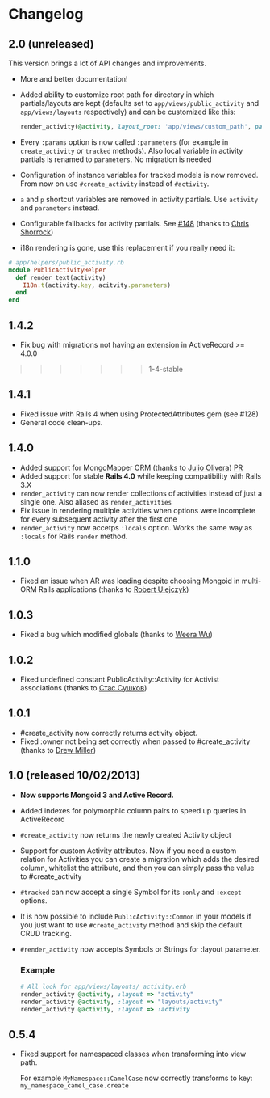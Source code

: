 # Changelog

## 2.0 (unreleased)

This version brings a lot of API changes and improvements.

* More and better documentation!
* Added ability to customize root path for directory in which partials/layouts are kept (defaults set to `app/views/public_activity` and `app/views/layouts` respectively) and can be customized like this:

  ```ruby
  render_activity(@activity, layout_root: 'app/views/custom_path', partial_path: 'app/views/left_nav/public_activity')
  ```

* Every `:params` option is now called `:parameters` (for example in `create_activity` or `tracked` methods). Also local variable in activity partials is renamed to `parameters`. No migration is needed
* Configuration of instance variables for tracked models is now removed. From now on use `#create_activity` instead of `#activity`.
* `a` and `p` shortcut variables are removed in activity partials. Use `activity` and `parameters` instead.

* Configurable fallbacks for activity partials. See [#148](https://github.com/pokonski/public_activity/pull/148) (thanks to [Chris Shorrock](https://github.com/shorrockin))

* i18n rendering is gone, use this replacement if you really need it:

```rb
# app/helpers/public_activity.rb
module PublicActivityHelper
  def render_text(activity)
    I18n.t(activity.key, acitvity.parameters)
  end
end
```

## 1.4.2

* Fix bug with migrations not having an extension in ActiveRecord >= 4.0.0
>>>>>>> 1-4-stable

## 1.4.1

* Fixed issue with Rails 4 when using ProtectedAttributes gem (see #128)
* General code clean-ups.

## 1.4.0

* Added support for MongoMapper ORM (thanks to [Julio Olivera](https://github.com/julioolvr)) [PR](https://github.com/pokonski/public_activity/pull/101)
* Added support for stable **Rails 4.0** while keeping compatibility with Rails 3.X
* `render_activity` can now render collections of activities instead of just a single one. Also aliased as `render_activities`
* Fix issue in rendering multiple activities when options were incomplete for every subsequent activity after the first one
* `render_activity` now accetps `:locals` option. Works the same way as `:locals` for Rails `render` method.

## 1.1.0

* Fixed an issue when AR was loading despite choosing Mongoid in multi-ORM Rails applications (thanks to [Robert Ulejczyk](https://github.com/robuye))

## 1.0.3

* Fixed a bug which modified globals (thanks to [Weera Wu](https://github.com/wulab))

## 1.0.2

* Fixed undefined constant PublicActivity::Activity for Activist associations (thanks to [Стас Сушков](https://github.com/stas))

## 1.0.1

* #create_activity now correctly returns activity object.
* Fixed :owner not being set correctly when passed to #create_activity (thanks to [Drew Miller](https://github.com/mewdriller))

## 1.0 (released 10/02/2013)

* **Now supports Mongoid 3 and Active Record.**
* Added indexes for polymorphic column pairs to speed up queries in ActiveRecord
* `#create_activity` now returns the newly created Activity object
* Support for custom Activity attributes. Now if you need a custom relation for Activities you can
  create a migration which adds the desired column, whitelist the attribute, and then you can simply pass the value to #create_activity
* `#tracked` can now accept a single Symbol for its `:only` and `:except` options.
* It is now possible to include `PublicActivity::Common` in your models if you just want to use `#create_activity` method
  and skip the default CRUD tracking.
* `#render_activity` now accepts Symbols or Strings for :layout parameter.
  ### Example

  ```ruby
  # All look for app/views/layouts/_activity.erb
  render_activity @activity, :layout => "activity"
  render_activity @activity, :layout => "layouts/activity"
  render_activity @activity, :layout => :activity
  ```
## 0.5.4

* Fixed support for namespaced classes when transforming into view path.

  For example `MyNamespace::CamelCase` now correctly transforms to key: `my_namespace_camel_case.create`
